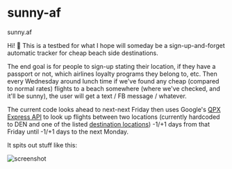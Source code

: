 # sunny-af
sunny.af

Hi! :wave: This is a testbed for what I hope will someday be a sign-up-and-forget automatic tracker for cheap beach side destinations.

The end goal is for people to sign-up stating their location, if they have a passport or not, which airlines loyalty programs they belong to, etc. Then every Wednesday around lunch time if we've found any cheap (compared to normal rates) flights to a beach somewhere (where we've checked, and it'll be sunny), the user will get a text / FB message / whatever.

The current code looks ahead to next-next Friday then uses Google's [QPX Express API](https://developers.google.com/qpx-express/) to look up flights between two locations (currently hardcoded to DEN and one of the listed [destination locations](https://github.com/jc4p/sunny-af/blob/master/scratch.md)) -1/+1 days from that Friday until -1/+1 days to the next Monday.

It spits out stuff like this:

![screenshot](http://i.imgur.com/Bfu1amS.jpg)
